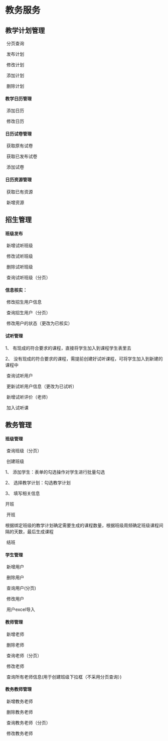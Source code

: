 # 教务服务

## 教学计划管理

​	分页查询

​	发布计划

​	修改计划

​	添加计划

​	删除计划

#### 教学日历管理

​	添加日历

​	修改日历

#### 日历试卷管理

​	获取原有试卷

​	获取已发布试卷

​	添加试卷

#### 日历资源管理

​	获取已有资源

​	新增资源

## 招生管理

#### 班级发布

​	新增试听班级

​	修改试听班级

​	删除试听班级

​	查询试听班级（分页）

#### 信息核实：

​	修改招生用户信息

​	查询招生用户（分页）

​	修改用户的状态（更改为已核实）

#### 试听管理

1、 有现成的符合要求的课程，直接将学生加入到课程学生表里去

2、 没有现成的符合要求的课程，需提前创建好试听课程，可将学生加入到新建的课程中

​	查询试听用户

​	更新试听用户信息（更改为已试听）

​	新增试听评价（老师）

​	加入试听课



## 教务管理

#### 班级管理

​	查询班级（分页）

​	创建班级

1、 添加学生：表单的勾选操作对学生进行批量勾选

2、 选择教学计划：勾选教学计划

3、 填写相关信息

开班

​	开班

​	根据绑定班级的教学计划确定需要生成的课程数量，根据班级周频确定班级课程间隔的天数，最后生成课程

​	结班

#### 学生管理

​	新增用户

​	删除用户

​	查询用户(分页)

​	修改用户

​	用户excel导入

#### 教师管理

​	新增老师

​	删除老师

​	查询老师（分页）

​	修改老师

​	查询所有老师信息(用于创建班级下拉框（不采用分页查询）)

#### 教务教师管理

​	新增教务老师

​	删除教务老师

​	查询教务老师（分页）

​	修改教务老师

​	

​	